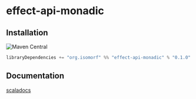 
[//]: # (NOTE: do not edit `README.md` in root, only edit from `src/site-preprocess/README.md`)


# effect-api-monadic

## Installation

![Maven Central](https://img.shields.io/maven-central/v/org.isomorf/effect-api-monadic_2.12.svg?style=for-the-badge)

```scala
libraryDependencies += "org.isomorf" %% "effect-api-monadic" % "0.1.0"
```

## Documentation

[scaladocs](http://isomorf-org.github.io/scala-effect-api-monadic/scaladocs/api/0.1.0/org/isomorf/runtime/effect/api/monadic)
